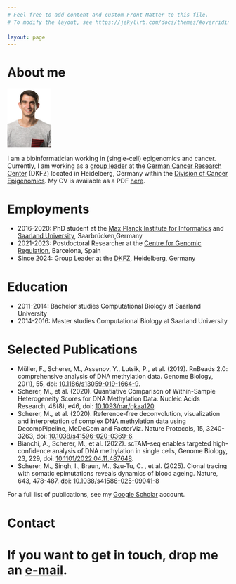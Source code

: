```yaml
---
# Feel free to add content and custom Front Matter to this file.
# To modify the layout, see https://jekyllrb.com/docs/themes/#overriding-theme-defaults

layout: page
---
```


<h1>About me</h1><img src="me.jpg" alt="michael-scherer" width="100"/>

I am a bioinformatician working in (single-cell) epigenomics and cancer. Currently, I am working as a [group leader](https://www.dkfz.de/en/employees/michael-scherer) at the [German Cancer Research Center](https://www.dkfz.de/de/index.html) (DKFZ) located in Heidelberg, Germany within the [Division of Cancer Epigenomics](https://www.dkfz.de/en/CanEpi/Cancer_epigenomics_main_neu.html). My CV is available as a PDF [here](CV.pdf).

<h1>Employments</h1>

* 2016-2020: PhD student at the [Max Planck Institute for Informatics](https://www.mpi-inf.mpg.de/departments/research-group-computational-biology/research-groups) and [Saarland University](https://www.uni-saarland.de/lehrstuhl/walter/epigenetik.html), Saarbr&uuml;cken,Germany
* 2021-2023: Postdoctoral Researcher at the [Centre for Genomic Regulation](https://www.crg.eu/en/programmes-groups/velten-lab), Barcelona, Spain
* Since 2024: Group Leader at the [DKFZ](https://www.dkfz.de/en/epigenomik/computational-and-single-cell-epigenomics), Heidelberg, Germany

<h1>Education</h1>

* 2011-2014: Bachelor studies Computational Biology at Saarland University
* 2014-2016: Master studies Computational Biology at Saarland University

<h1>Selected Publications</h1>

* Müller, F., Scherer, M., Assenov, Y., Lutsik, P., et al. (2019). RnBeads 2.0: comprehensive analysis of DNA methylation data. Genome Biology, 20(1), 55, doi: [10.1186/s13059-019-1664-9](https://genomebiology.biomedcentral.com/articles/10.1186/s13059-019-1664-9).
* Scherer, M., et al. (2020). Quantiative Comparison of Within-Sample Heterogeneity Scores for DNA Methylation Data. Nucleic Acids Research, 48(8), e46, doi: [10.1093/nar/gkaa120](https://academic.oup.com/nar/article/48/8/e46/5760751).
* Scherer, M., et al. (2020). Reference-free deconvolution, visualization and interpretation of complex DNA methylation data using DecompPipeline, MeDeCom and FactorViz. Nature Protocols, 15, 3240-3263, doi: [10.1038/s41596-020-0369-6](https://www.nature.com/articles/s41596-020-0369-6).
* Bianchi, A., Scherer, M., et al. (2022). scTAM-seq enables targeted high-confidence analysis of DNA methylation in single cells, Genome Biology, 23, 229, doi: [10.1101/2022.04.11.487648](https://doi.org/10.1186/s13059-022-02796-7).
* Scherer, M., Singh, I., Braun, M., Szu-Tu, C. , et al. (2025). Clonal tracing with somatic epimutations
reveals dynamics of blood ageing. Nature, 643, 478-487. doi: [10.1038/s41586-025-09041-8](https://doi.org/10.1038/s41586-025-09041-8])

For a full list of publications, see my [Google Scholar](https://scholar.google.com/citations?hl=en&user=_Tp4E-4AAAAJ) account. 

<h1>Contact<h1>

If you want to get in touch, drop me an [e-mail](mailto:michael.scherer@dkfz-heidelberg.de).
